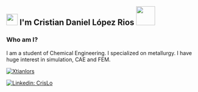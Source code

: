 <h2><img src="https://emojis.slackmojis.com/emojis/images/1643515023/10521/meow_code.gif?1643515023" width="30"/> I'm Cristian Daniel López Rios <img src="https://media.giphy.com/media/eJLQ2EDWIPHyJJoAzk/giphy.gif" width="50"/></h2>

### Who am I?

I am a student of Chemical Engineering. I specialized on metallurgy.
I have huge interest in simulation, CAE and FEM.

[![Xtianlors](https://github-readme-stats.vercel.app/api?username=XtianLors)](https://github.com/XtianLors/github-readme-stats)

[![Linkedin: CrisLo](https://img.shields.io/badge/-cristiand-lopezrios-blue-blue?style=flat-square&logo=Linkedin&logoColor=white&link=www.linkedin.com/in/cristian-daniel-lópez-rios-48b3ba128)](https://www.linkedin.com/in/cristiand-lopezrios)
<!--
![GitHub followers](https://img.shields.io/github/followers/XtianLors?label=Follow&style=social)
![](https://visitor-badge.glitch.me/badge?page_id=XtianLors.XtianLors)
![Waka Readme](https://github.com/anmol098/anmol098/workflows/Waka%20Readme/badge.svg)
-->

<!--
For stats:
https://github.com/athul/waka-readme

https://github.com/anuraghazra/github-readme-stats
-->